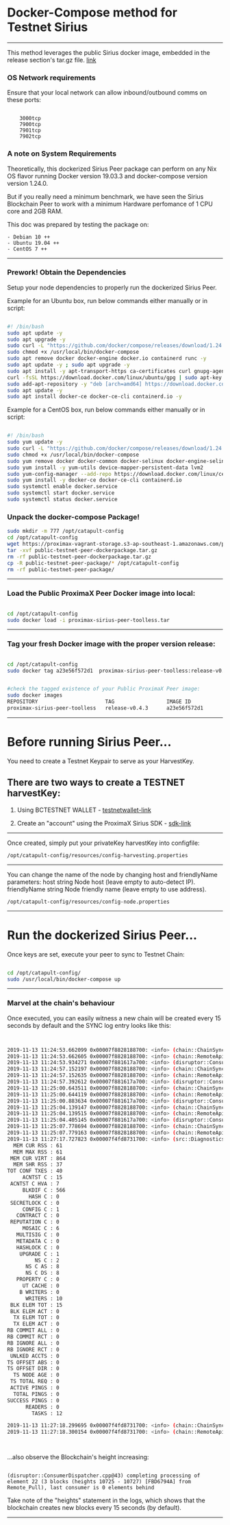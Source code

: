# Docker-Compose method for Testnet Sirius
---
This method leverages the public Sirius docker image, embedded in the release section's tar.gz file. [link](https://github.com/proximax-storage/vagrant-testnet-sirius-peernode/releases/tag/release-v0.4.3)



### OS Network requirements
Ensure that your local network can allow inbound/outbound comms on these ports:
```

    3000tcp
    7900tcp
    7901tcp
    7902tcp
```


### A note on System Requirements
Theoretically, this dockerized Sirius Peer package can perform on any Nix OS flavor running Docker version 19.03.3 and docker-compose version version 1.24.0.

But if you really need a minimum benchmark, we have seen the  Sirius Blockchain Peer to work with a minimum Hardware perfomance of   1 CPU core and 2GB RAM.

This doc was prepared by testing the package on:
```
- Debian 10 ++
- Ubuntu 19.04 ++
- CentOS 7 ++

```
---

### Prework! Obtain the Dependencies
Setup your node dependencies to properly run the dockerized Sirius Peer.

Example for an Ubuntu box, run below commands either manually or in script:
```bash

#! /bin/bash
sudo apt update -y
sudo apt upgrade -y
sudo curl -L "https://github.com/docker/compose/releases/download/1.24.0/docker-compose-$(uname -s)-$(uname -m)" -o /usr/local/bin/docker-compose
sudo chmod +x /usr/local/bin/docker-compose
sudo apt remove docker docker-engine docker.io containerd runc -y
sudo apt update -y ; sudo apt upgrade -y
sudo apt install -y apt-transport-https ca-certificates curl gnupg-agent software-properties-common
curl -fsSL https://download.docker.com/linux/ubuntu/gpg | sudo apt-key add - && sudo apt-key fingerprint 0EBFCD88
sudo add-apt-repository -y "deb [arch=amd64] https://download.docker.com/linux/ubuntu $(lsb_release -cs) stable"
sudo apt update -y
sudo apt install docker-ce docker-ce-cli containerd.io -y

```

Example for a CentOS box, run below commands either manually or in script:
```bash

#! /bin/bash
sudo yum update -y
sudo curl -L "https://github.com/docker/compose/releases/download/1.24.0/docker-compose-$(uname -s)-$(uname -m)" -o /usr/local/bin/docker-compose
sudo chmod +x /usr/local/bin/docker-compose
sudo yum remove docker docker-common docker-selinux docker-engine-selinux docker-engine docker-ce
sudo yum install -y yum-utils device-mapper-persistent-data lvm2
sudo yum-config-manager --add-repo https://download.docker.com/linux/centos/docker-ce.repo
sudo yum install -y docker-ce docker-ce-cli containerd.io
sudo systemctl enable docker.service
sudo systemctl start docker.service
sudo systemctl status docker.service

```

### Unpack the docker-compose Package!

```bash
sudo mkdir -m 777 /opt/catapult-config
cd /opt/catapult-config
wget https://proximax-vagrant-storage.s3-ap-southeast-1.amazonaws.com/public-testnet-peer-dockerpackage.tar.gz
tar -xvf public-testnet-peer-dockerpackage.tar.gz
rm -rf public-testnet-peer-dockerpackage.tar.gz
cp -R public-testnet-peer-package/* /opt/catapult-config
rm -rf public-testnet-peer-package/

```

---

### Load the Public ProximaX Peer Docker image into local:
```bash

cd /opt/catapult-config
sudo docker load -i proximax-sirius-peer-toolless.tar

```

---





### Tag your fresh  Docker image with the proper version release:
```bash

cd /opt/catapult-config
sudo docker tag a23e56f572d1  proximax-sirius-peer-toolless:release-v0.4.3


#check the tagged existence of your Public ProximaX Peer image:
sudo docker images
REPOSITORY                      TAG                 IMAGE ID            
proximax-sirius-peer-toolless   release-v0.4.3      a23e56f572d1        

```
---








# Before running Sirius Peer...
You need to create a Testnet Keypair to serve as your HarvestKey.

There are two ways to create a TESTNET harvestKey:
---

1. Using BCTESTNET WALLET - [testnetwallet-link](https://bctestnetwallet.xpxsirius.io/)

2. Create an "account" using the ProximaX Sirius SDK - [sdk-link](https://bcdocs.xpxsirius.io/docs/guides/account/creating-and-opening-an-account/)

---

Once created, simply put your privateKey harvestKey into configfile:
```
/opt/catapult-config/resources/config-harvesting.properties
```

---

You can change the name of the node by changing host and friendlyName parameters:
host 	        string 	Node host (leave empty to auto-detect IP). 	 
friendlyName 	string 	Node friendly name (leave empty to use address).
```
/opt/catapult-config/resources/config-node.properties
```

---

# Run the dockerized Sirius Peer...
Once keys are set, execute your peer to sync to Testnet Chain:
```bash

cd /opt/catapult-config/
sudo /usr/local/bin/docker-compose up

```


---







### Marvel at the chain's behaviour
Once executed, you can easily witness a new chain will be created every 15 seconds by default and the SYNC log entry looks like this:
```bash


2019-11-13 11:24:53.662099 0x00007f8828188700: <info> (chain::ChainSynchronizer.cpp@207) peer returned 400 blocks (heights 1202 - 1601) 
2019-11-13 11:24:53.662605 0x00007f8828188700: <info> (chain::RemoteApiForwarder.h@66) completed 'synchronizer task' (tier1B-mainnet-chain-peer8 @ proioxis.brimstone.xpxsirius.io:7900) with result Success 
2019-11-13 11:24:53.934271 0x00007f881617a700: <info> (disruptor::ConsumerDispatcher.cpp@43) completing processing of element 3 (400 blocks (heights 1202 - 1601) [CE595B87] from Remote_Pull), last consumer is 0 elements behind 
2019-11-13 11:24:57.152197 0x00007f8828188700: <info> (chain::ChainSynchronizer.cpp@207) peer returned 400 blocks (heights 1602 - 2001) 
2019-11-13 11:24:57.152635 0x00007f8828188700: <info> (chain::RemoteApiForwarder.h@66) completed 'synchronizer task' (tier1a-mainnet-chain-peer3 @ omicronlyrae.brimstone.xpxsirius.io:7900) with result Success 
2019-11-13 11:24:57.392612 0x00007f881617a700: <info> (disruptor::ConsumerDispatcher.cpp@43) completing processing of element 4 (400 blocks (heights 1602 - 2001) [DC6021C9] from Remote_Pull), last consumer is 0 elements behind 
2019-11-13 11:25:00.643511 0x00007f8828188700: <info> (chain::ChainSynchronizer.cpp@207) peer returned 400 blocks (heights 2002 - 2401) 
2019-11-13 11:25:00.644119 0x00007f8828188700: <info> (chain::RemoteApiForwarder.h@66) completed 'synchronizer task' (tier1a-mainnet-chain-peer3 @ omicronlyrae.brimstone.xpxsirius.io:7900) with result Success 
2019-11-13 11:25:00.883634 0x00007f881617a700: <info> (disruptor::ConsumerDispatcher.cpp@43) completing processing of element 5 (400 blocks (heights 2002 - 2401) [4462893B] from Remote_Pull), last consumer is 0 elements behind 
2019-11-13 11:25:04.139147 0x00007f8828188700: <info> (chain::ChainSynchronizer.cpp@207) peer returned 400 blocks (heights 2402 - 2801) 
2019-11-13 11:25:04.139515 0x00007f8828188700: <info> (chain::RemoteApiForwarder.h@66) completed 'synchronizer task' (tier1B-mainnet-chain-peer10 @ acallaris.brimstone.xpxsirius.io:7900) with result Success 
2019-11-13 11:25:04.405145 0x00007f881617a700: <info> (disruptor::ConsumerDispatcher.cpp@43) completing processing of element 6 (400 blocks (heights 2402 - 2801) [DEE28CC8] from Remote_Pull), last consumer is 0 elements behind 
2019-11-13 11:25:07.778694 0x00007f8828188700: <info> (chain::ChainSynchronizer.cpp@207) peer returned 400 blocks (heights 2802 - 3201) 
2019-11-13 11:25:07.779163 0x00007f8828188700: <info> (chain::RemoteApiForwarder.h@66) completed 'synchronizer task' (tier1B-mainnet-chain-peer8 @ proioxis.brimstone.xpxsirius.io:7900) with result Success 
2019-11-13 11:27:17.727823 0x00007f4fd8731700: <info> (src::DiagnosticsService.cpp@39) --- current counter values ---
  MEM CUR RSS : 61
  MEM MAX RSS : 61
 MEM CUR VIRT : 864
  MEM SHR RSS : 37
TOT CONF TXES : 40
     ACNTST C : 15
 ACNTST C HVA : 7
     BLKDIF C : 566
       HASH C : 0
 SECRETLOCK C : 0
     CONFIG C : 1
   CONTRACT C : 0
 REPUTATION C : 0
     MOSAIC C : 6
   MULTISIG C : 0
   METADATA C : 0
   HASHLOCK C : 0
    UPGRADE C : 1
         NS C : 2
      NS C AS : 8
      NS C DS : 8
   PROPERTY C : 0
     UT CACHE : 0
    B WRITERS : 0
      WRITERS : 10
 BLK ELEM TOT : 15
 BLK ELEM ACT : 0
  TX ELEM TOT : 0
  TX ELEM ACT : 0
RB COMMIT ALL : 0
RB COMMIT RCT : 0
RB IGNORE ALL : 0
RB IGNORE RCT : 0
 UNLKED ACCTS : 0
TS OFFSET ABS : 0
TS OFFSET DIR : 0
  TS NODE AGE : 0
 TS TOTAL REQ : 0
 ACTIVE PINGS : 0
  TOTAL PINGS : 0
SUCCESS PINGS : 0
      READERS : 0
        TASKS : 12 

2019-11-13 11:27:18.299695 0x00007f4fd8731700: <info> (chain::ChainSynchronizer.cpp@207) peer returned 400 blocks (heights 16402 - 16801) 
2019-11-13 11:27:18.300154 0x00007f4fd8731700: <info> (chain::RemoteApiForwarder.h@66) completed 'synchronizer task' (tier1B-mainnet-chain-peer8 @ proioxis.brimstone.xpxsirius.io:7900) with result Success 




```



...also observe the Blockchain's height increasing:
```

(disruptor::ConsumerDispatcher.cpp@43) completing processing of element 22 (3 blocks (heights 10725 - 10727) [FBD6794A] from Remote_Pull), last consumer is 0 elements behind 
```


Take note of the "heights" statement in the logs, which shows that the blockchain creates new blocks every 15 seconds (by default).


---


